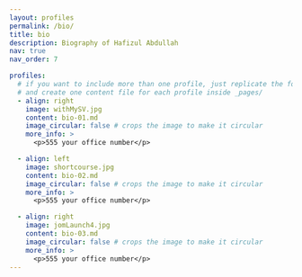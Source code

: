 ```yaml
---
layout: profiles
permalink: /bio/
title: bio
description: Biography of Hafizul Abdullah
nav: true
nav_order: 7

profiles:
  # if you want to include more than one profile, just replicate the following block
  # and create one content file for each profile inside _pages/
  - align: right
    image: withMySV.jpg
    content: bio-01.md
    image_circular: false # crops the image to make it circular
    more_info: >
      <p>555 your office number</p>

  - align: left
    image: shortcourse.jpg
    content: bio-02.md
    image_circular: false # crops the image to make it circular
    more_info: >
      <p>555 your office number</p>

  - align: right
    image: jomLaunch4.jpg
    content: bio-03.md
    image_circular: false # crops the image to make it circular
    more_info: >
      <p>555 your office number</p>
---
```

